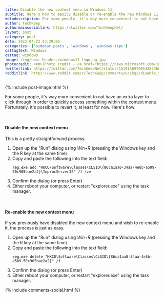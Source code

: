 ```yaml
---
title: Disable the new context menu in Windows 11
subtitle: Here's how to easily disable or re-enable the new Windows 11 context menu, also known as the "right-click" menu.
metadescription: For some people, it's way more convenient to not have an extra layer to click through in order to quickly access something within the context menu. Fortunately, it's possible to revert it, at least for now. Here's how.
author: TechKeep
authormainsociallink: https://twitter.com/TechKeepNet/
layout: post
category: post
date: 2022-04-23 23:39:05
categories: ['sidebar-posts', 'windows', 'windows-tips']
cattagText: Windows
cattag: windows
image: /img/post-headers/windows11_logo_bg.jpg
photocredit: <em>(Photo credit - <a href="https://news.microsoft.com/june-24-2021/" target="_blank" rel="noopener">Microsoft</a>)</em>
twitterlink: https://twitter.com/TechKeepNet/status/1519166970054287360
redditlink: https://www.reddit.com/r/TechKeep/comments/ucskgs/disable_the_new_context_menu_in_windows_11/
---
```


{% include post-image.html %}

<p>For some people, it's way more convenient to not have an extra layer to click through in order to quickly access something within the context menu. Fortunately, it's possible to revert it, at least for now. Here's how.</p>

&nbsp;

<h4>Disable the new context menu</h4>

<p>This is a pretty straightforward process.</p>

<ol>
	<li>Open up the "Run" dialog using <em>Win+R</em> (pressing the Windows key and the R key at the same time)</li>
	<li>Copy and paste the following into the text field:</li>
	<li style="list-style-type:none;"><pre><code class="language-powershell">reg.exe add "HKCU\Software\Classes\CLSID\{86ca1aa0-34aa-4e8b-a509-50c905bae2a2}\InprocServer32" /f /ve</code></pre></li>
	<li value="3">Confirm the dialog (or press Enter)</li>
	<li>Either reboot your computer, or restart "explorer.exe" using the task manager.</li>
</ol>

&nbsp;

<h4>Re-enable the new context menu</h4>

<p>If you previously have disabled the new context menu and wish to re-enable it, the process is just as easy.</p>

<ol>
	<li>Open up the "Run" dialog using <em>Win+R</em> (pressing the Windows key and the R key at the same time)</li>
	<li>Copy and paste the following into the text field:</li>
	<li style="list-style-type:none;"><pre><code class="language-powershell">reg.exe delete "HKCU\Software\Classes\CLSID\{86ca1aa0-34aa-4e8b-a509-50c905bae2a2}" /f</code></pre></li>
	<li value="3">Confirm the dialog (or press Enter)</li>
	<li>Either reboot your computer, or restart "explorer.exe" using the task manager.</li>
</ol>

{% include comments-social.html %}